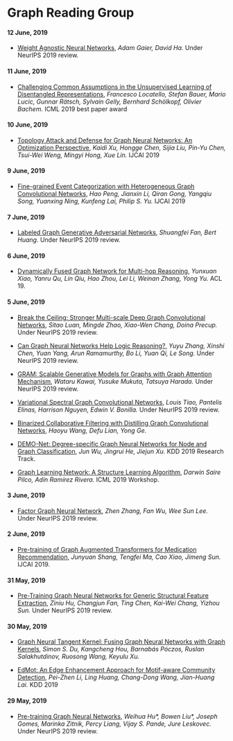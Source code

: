 # Graph Reading Group

#### 12 June, 2019

* [Weight Agnostic Neural Networks](https://arxiv.org/abs/1906.04358), *Adam Gaier, David Ha.* Under NeurIPS 2019 review.

#### 11 June, 2019
* [Challenging Common Assumptions in the Unsupervised Learning of Disentangled Representations](https://arxiv.org/abs/1811.12359), *Francesco Locatello, Stefan Bauer, Mario Lucic, Gunnar Rätsch, Sylvain Gelly, Bernhard Schölkopf, Olivier Bachem.* ICML 2019 best paper award

#### 10 June, 2019

* [Topology Attack and Defense for Graph Neural Networks: An Optimization Perspective](https://arxiv.org/abs/1906.04214), *Kaidi Xu, Hongge Chen, Sijia Liu, Pin-Yu Chen, Tsui-Wei Weng, Mingyi Hong, Xue Lin.* IJCAI 2019

#### 9 June, 2019

* [Fine-grained Event Categorization with Heterogeneous Graph Convolutional Networks](https://arxiv.org/abs/1906.04580), *Hao Peng, Jianxin Li, Qiran Gong, Yangqiu Song, Yuanxing Ning, Kunfeng Lai, Philip S. Yu.* IJCAI 2019

#### 7 June, 2019

* [Labeled Graph Generative Adversarial Networks](https://arxiv.org/abs/1906.03220), *Shuangfei Fan, Bert Huang.* Under NeurIPS 2019 review.

#### 6 June, 2019

* [Dynamically Fused Graph Network for Multi-hop Reasoning](https://arxiv.org/abs/1905.06933), *Yunxuan Xiao, Yanru Qu, Lin Qiu, Hao Zhou, Lei Li, Weinan Zhang, Yong Yu.* ACL 19.

#### 5 June, 2019

* [Break the Ceiling: Stronger Multi-scale Deep Graph Convolutional Networks](https://arxiv.org/abs/1906.02174), *Sitao Luan, Mingde Zhao, Xiao-Wen Chang, Doina Precup.* Under NeurIPS 2019 review.

* [Can Graph Neural Networks Help Logic Reasoning?](https://arxiv.org/abs/1906.02111), *Yuyu Zhang, Xinshi Chen, Yuan Yang, Arun Ramamurthy, Bo Li, Yuan Qi, Le Song.* Under NeurIPS 2019 review.

* [GRAM: Scalable Generative Models for Graphs with Graph Attention Mechanism](https://arxiv.org/abs/1906.01861), *Wataru Kawai, Yusuke Mukuta, Tatsuya Harada.* Under NeurIPS 2019 review.

* [Variational Spectral Graph Convolutional Networks](https://arxiv.org/abs/1906.01852), *Louis Tiao, Pantelis Elinas, Harrison Nguyen, Edwin V. Bonilla.* Under NeurIPS 2019 review.

* [Binarized Collaborative Filtering with Distilling Graph Convolutional Networks](https://arxiv.org/abs/1906.01829), *Haoyu Wang, Defu Lian, Yong Ge.*

* [DEMO-Net: Degree-specific Graph Neural Networks for Node and Graph Classification](https://arxiv.org/abs/1906.02319), *Jun Wu, Jingrui He, Jiejun Xu.* KDD 2019 Research Track.

* [Graph Learning Network: A Structure Learning Algorithm](https://arxiv.org/abs/1905.12665), *Darwin Saire Pilco, Adín Ramírez Rivera.* ICML 2019 Workshop.

#### 3 June, 2019

* [Factor Graph Neural Network](https://arxiv.org/abs/1906.00554), *Zhen Zhang, Fan Wu, Wee Sun Lee.* Under NeurIPS 2019 review.

#### 2 June, 2019

* [Pre-training of Graph Augmented Transformers for Medication Recommendation](https://arxiv.org/abs/1906.00346), *Junyuan Shang, Tengfei Ma, Cao Xiao, Jimeng Sun.* IJCAI 2019.

#### 31 May, 2019

* [Pre-Training Graph Neural Networks for
Generic Structural Feature Extraction](https://arxiv.org/abs/1905.13728), *Ziniu Hu, Changjun Fan, Ting Chen, Kai-Wei Chang, Yizhou Sun.* Under NeurIPS 2019 review.

#### 30 May, 2019

* [Graph Neural Tangent Kernel: Fusing Graph Neural Networks with Graph Kernels](https://arxiv.org/abs/1905.13192), *Simon S. Du, Kangcheng Hou, Barnabás Póczos, Ruslan Salakhutdinov, Ruosong Wang, Keyulu Xu.*

* [EdMot: An Edge Enhancement Approach for Motif-aware Community Detection](https://arxiv.org/abs/1906.04560), *Pei-Zhen Li, Ling Huang, Chang-Dong Wang, Jian-Huang Lai.* KDD 2019

#### 29 May, 2019

* [Pre-training Graph Neural Networks](https://arxiv.org/abs/1905.12265), *Weihua Hu\*, Bowen Liu\*, Joseph Gomes, Marinka Zitnik, Percy Liang, Vijay S. Pande, Jure Leskovec.* Under NeurIPS 2019 review.


